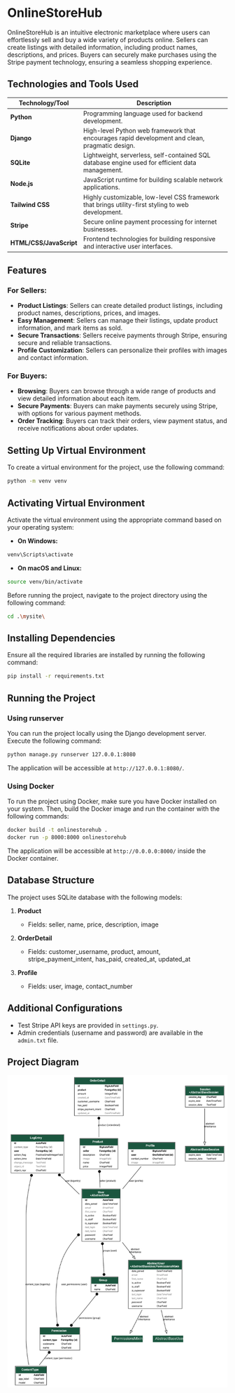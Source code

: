 # OnlineStoreHub

OnlineStoreHub is an intuitive electronic marketplace where users can effortlessly sell and buy a wide variety of products online. Sellers can create listings with detailed information, including product names, descriptions, and prices. Buyers can securely make purchases using the Stripe payment technology, ensuring a seamless shopping experience.

## Technologies and Tools Used

| Technology/Tool | Description |
| --------------- | ----------- |
| **Python**      | Programming language used for backend development. |
| **Django**      | High-level Python web framework that encourages rapid development and clean, pragmatic design. |
| **SQLite**      | Lightweight, serverless, self-contained SQL database engine used for efficient data management. |
| **Node.js**     | JavaScript runtime for building scalable network applications. |
| **Tailwind CSS**| Highly customizable, low-level CSS framework that brings utility-first styling to web development. |
| **Stripe**      | Secure online payment processing for internet businesses. |
| **HTML/CSS/JavaScript** | Frontend technologies for building responsive and interactive user interfaces. |

## Features

### For Sellers:
- **Product Listings**: Sellers can create detailed product listings, including product names, descriptions, prices, and images.
- **Easy Management**: Sellers can manage their listings, update product information, and mark items as sold.
- **Secure Transactions**: Sellers receive payments through Stripe, ensuring secure and reliable transactions.
- **Profile Customization**: Sellers can personalize their profiles with images and contact information.

### For Buyers:
- **Browsing**: Buyers can browse through a wide range of products and view detailed information about each item.
- **Secure Payments**: Buyers can make payments securely using Stripe, with options for various payment methods.
- **Order Tracking**: Buyers can track their orders, view payment status, and receive notifications about order updates.

## Setting Up Virtual Environment
To create a virtual environment for the project, use the following command:
```bash
python -m venv venv
```

## Activating Virtual Environment
Activate the virtual environment using the appropriate command based on your operating system:

- **On Windows:**
```bash
venv\Scripts\activate
```

- **On macOS and Linux:**
```bash
source venv/bin/activate
```

Before running the project, navigate to the project directory using the following command:
```bash
cd .\mysite\
```

## Installing Dependencies
Ensure all the required libraries are installed by running the following command:
```bash
pip install -r requirements.txt
```

## Running the Project

### Using runserver
You can run the project locally using the Django development server. Execute the following command:
```bash
python manage.py runserver 127.0.0.1:8080
```

The application will be accessible at `http://127.0.0.1:8080/`.

### Using Docker
To run the project using Docker, make sure you have Docker installed on your system. Then, build the Docker image and run the container with the following commands:
```bash
docker build -t onlinestorehub .
docker run -p 8000:8000 onlinestorehub
```

The application will be accessible at `http://0.0.0.0:8000/` inside the Docker container.

## Database Structure
The project uses SQLite database with the following models:

1. **Product**
   - Fields: seller, name, price, description, image

2. **OrderDetail**
   - Fields: customer_username, product, amount, stripe_payment_intent, has_paid, created_at, updated_at

3. **Profile**
   - Fields: user, image, contact_number

## Additional Configurations
- Test Stripe API keys are provided in `settings.py`.
- Admin credentials (username and password) are available in the `admin.txt` file.

## Project Diagram
![graphviz](./graphs/graphviz.svg)
